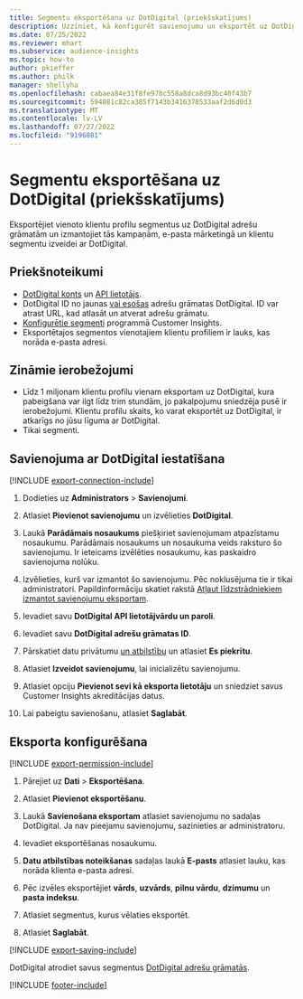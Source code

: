 ```yaml
---
title: Segmentu eksportēšana uz DotDigital (priekšskatījums)
description: Uzziniet, kā konfigurēt savienojumu un eksportēt uz DotDigital.
ms.date: 07/25/2022
ms.reviewer: mhart
ms.subservice: audience-insights
ms.topic: how-to
author: pkieffer
ms.author: philk
manager: shellyha
ms.openlocfilehash: cabaea84e31f8fe97bc558a8dca8d93bc40f43b7
ms.sourcegitcommit: 594081c82ca385f7143b3416378533aaf2d6d0d3
ms.translationtype: MT
ms.contentlocale: lv-LV
ms.lasthandoff: 07/27/2022
ms.locfileid: "9196081"
---
```

# <a name="export-segments-to-dotdigital-preview"></a>Segmentu eksportēšana uz DotDigital (priekšskatījums)

Eksportējiet vienoto klientu profilu segmentus uz DotDigital adrešu grāmatām un izmantojiet tās kampaņām, e-pasta mārketingā un klientu segmentu izveidei ar DotDigital.

## <a name="prerequisites"></a>Priekšnoteikumi

- [DotDigital konts](https://dotdigital.com/) un [API lietotājs](https://support.dotdigital.com/hc/articles/115001718730-How-do-I-create-an-API-user).
- DotDigital ID no jaunas [vai esošas](https://support.dotdigital.com/hc/articles/212211968-Creating-an-address-book) adrešu grāmatas DotDigital. ID var atrast URL, kad atlasāt un atverat adrešu grāmatu.
- [Konfigurētie segmenti](segments.md) programmā Customer Insights.
- Eksportētajos segmentos vienotajiem klientu profiliem ir lauks, kas norāda e-pasta adresi.

## <a name="known-limitations"></a>Zināmie ierobežojumi

- Līdz 1 miljonam klientu profilu vienam eksportam uz DotDigital, kura pabeigšana var ilgt līdz trim stundām, jo pakalpojumu sniedzēja pusē ir ierobežojumi. Klientu profilu skaits, ko varat eksportēt uz DotDigital, ir atkarīgs no jūsu līguma ar DotDigital.
- Tikai segmenti.

## <a name="set-up-connection-to-dotdigital"></a>Savienojuma ar DotDigital iestatīšana

[!INCLUDE [export-connection-include](includes/export-connection-admn.md)]

1. Dodieties uz **Administrators** > **Savienojumi**.

1. Atlasiet **Pievienot savienojumu** un izvēlieties **DotDigital**.

1. Laukā **Parādāmais nosaukums** piešķiriet savienojumam atpazīstamu nosaukumu. Parādāmais nosaukums un nosaukuma veids raksturo šo savienojumu. Ir ieteicams izvēlēties nosaukumu, kas paskaidro savienojuma nolūku.

1. Izvēlieties, kurš var izmantot šo savienojumu. Pēc noklusējuma tie ir tikai administratori. Papildinformāciju skatiet rakstā [Atļaut līdzstrādniekiem izmantot savienojumu eksportam](connections.md#allow-contributors-to-use-a-connection-for-exports).

1. Ievadiet savu **DotDigital API lietotājvārdu un paroli**.

1. Ievadiet savu **DotDigital adrešu grāmatas ID**.

1. Pārskatiet datu privātumu [un atbilstību](connections.md#data-privacy-and-compliance) un atlasiet **Es piekrītu**.

1. Atlasiet **Izveidot savienojumu**, lai inicializētu savienojumu.

1. Atlasiet opciju **Pievienot sevi kā eksporta lietotāju** un sniedziet savus Customer Insights akreditācijas datus.

1. Lai pabeigtu savienošanu, atlasiet **Saglabāt**.

## <a name="configure-an-export"></a>Eksporta konfigurēšana

[!INCLUDE [export-permission-include](includes/export-permission.md)]

1. Pārejiet uz **Dati** > **Eksportēšana**.

1. Atlasiet **Pievienot eksportēšanu**.

1. Laukā **Savienošana eksportam** atlasiet savienojumu no sadaļas DotDigital. Ja nav pieejamu savienojumu, sazinieties ar administratoru.

1. Ievadiet eksportēšanas nosaukumu.

1. **Datu atbilstības noteikšanas** sadaļas laukā **E-pasts** atlasiet lauku, kas norāda klienta e-pasta adresi.

1. Pēc izvēles eksportējiet **vārds**, **uzvārds**, **pilnu vārdu**, **dzimumu** un **pasta indeksu**.

1. Atlasiet segmentus, kurus vēlaties eksportēt.

1. Atlasiet **Saglabāt**.

[!INCLUDE [export-saving-include](includes/export-saving.md)]

DotDigital atrodiet savus segmentus [DotDigital adrešu grāmatās](https://support.dotdigital.com/hc/articles/212211968-Creating-an-address-book).

[!INCLUDE [footer-include](includes/footer-banner.md)]

